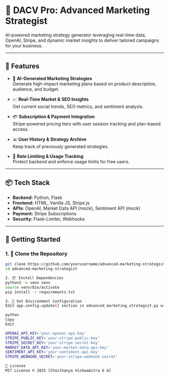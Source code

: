 # 🚀 DACV Pro: Advanced Marketing Strategist

AI-powered marketing strategy generator leveraging real-time data, OpenAI, Stripe, and dynamic market insights to deliver tailored campaigns for your business.

---

## 🌟 Features

- 🎯 **AI-Generated Marketing Strategies**  
  Generate high-impact marketing plans based on product description, audience, and budget.

- 📈 **Real-Time Market & SEO Insights**  
  Get current social trends, SEO metrics, and sentiment analysis.

- 💳 **Subscription & Payment Integration**  
  Stripe-powered pricing tiers with user session tracking and plan-based access.

- 📊 **User History & Strategy Archive**  
  Keep track of previously generated strategies.

- 🔐 **Rate Limiting & Usage Tracking**  
  Protect backend and enforce usage limits for free users.

---

## 📦 Tech Stack

- **Backend:** Python, Flask
- **Frontend:** HTML, Vanilla JS, Stripe.js
- **APIs:** OpenAI, Market Data API (mock), Sentiment API (mock)
- **Payment:** Stripe Subscriptions
- **Security:** Flask-Limiter, Webhooks

---

## 🚀 Getting Started

### 1. 🔧 Clone the Repository

```bash
git clone https://github.com/yourusername/advanced-marketing-strategist.git
cd advanced-marketing-strategist

2. 📦 Install Dependencies
python3 -m venv venv
source venv/bin/activate
pip install -r requirements.txt

3. 🔐 Set Environment Configuration
Edit app.config.update() section in advanced_marketing_strategist.py with your actual credentials:

python
Copy
Edit

OPENAI_API_KEY='your-openai-api-key'
STRIPE_PUBLIC_KEY='your-stripe-public-key'
STRIPE_SECRET_KEY='your-stripe-secret-key'
MARKET_DATA_API_KEY='your-market-data-api-key'
SENTIMENT_API_KEY='your-sentiment-api-key'
STRIPE_WEBHOOK_SECRET='your-stripe-webhook-secret'

📄 License
MIT License © 2025 [Chaithanya Vishwamitra D A]

